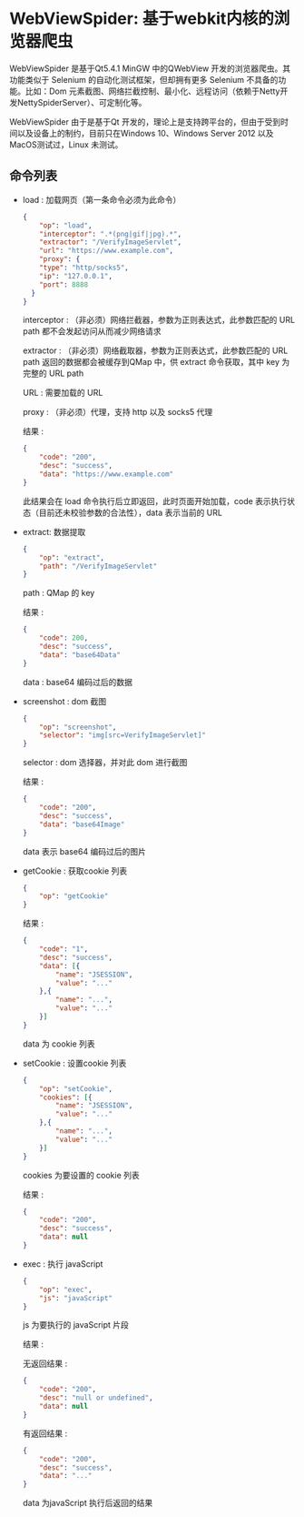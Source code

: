 # WebViewSpider: 基于webkit内核的浏览器爬虫

WebViewSpider 是基于Qt5.4.1 MinGW 中的QWebView 开发的浏览器爬虫。其功能类似于 Selenium 的自动化测试框架，但却拥有更多 Selenium 不具备的功能。比如：Dom 元素截图、网络拦截控制、最小化、远程访问（依赖于Netty开发NettySpiderServer）、可定制化等。

WebViewSpider 由于是基于Qt 开发的，理论上是支持跨平台的，但由于受到时间以及设备上的制约，目前只在Windows 10、Windows Server 2012 以及MacOS测试过，Linux 未测试。

## 命令列表

- load : 加载网页（第一条命令必须为此命令）

  ```json
  {
      "op": "load",
      "interceptor": ".*(png|gif|jpg).*",
      "extractor": "/VerifyImageServlet",
      "url": "https://www.example.com",
      "proxy": {
      "type": "http/socks5",
      "ip": "127.0.0.1",
      "port": 8888
  	}
  }
  ```

  interceptor : （非必须）网络拦截器，参数为正则表达式，此参数匹配的 URL path 都不会发起访问从而减少网络请求

  extractor : （非必须）网络截取器，参数为正则表达式，此参数匹配的 URL path 返回的数据都会被缓存到QMap 中，供 extract 命令获取，其中 key 为完整的 URL path

  URL : 需要加载的 URL

  proxy : （非必须）代理，支持 http 以及 socks5 代理

  结果 : 

  ```json
  {
      "code": "200",
      "desc": "success",
      "data": "https://www.example.com"
  }
  ```

  此结果会在 load 命令执行后立即返回，此时页面开始加载，code 表示执行状态（目前还未校验参数的合法性），data 表示当前的 URL

- extract: 数据提取

  ```json
  {
      "op": "extract",
      "path": "/VerifyImageServlet"
  }
  ```

  path : QMap 的 key

  结果 : 

  ```json
  {
      "code": 200,
      "desc": "success",
      "data": "base64Data"
  }
  
  ```

  data : base64 编码过后的数据

- screenshot : dom 截图

  ```json
  {
      "op": "screenshot",
      "selector": "img[src=VerifyImageServlet]"
  }
  ```

  selector : dom 选择器，并对此 dom 进行截图

  结果 : 

  ```json
  {
      "code": "200",
      "desc": "success",
      "data": "base64Image"
  }
  ```

  data 表示 base64 编码过后的图片

- getCookie : 获取cookie 列表

  ```json
  {
      "op": "getCookie"
  }
  ```

  结果 : 

  ```json
  {
      "code": "1",
      "desc": "success",
      "data": [{
          "name": "JSESSION",
          "value": "..."
      },{
          "name": "...",
          "value": "..."
      }]
  }
  ```

  data 为 cookie 列表

- setCookie : 设置cookie 列表

  ```json
  {
      "op": "setCookie",
      "cookies": [{
          "name": "JSESSION",
          "value": "..."
      },{
          "name": "...",
          "value": "..."
      }]
  }
  ```

  cookies 为要设置的 cookie 列表

  结果 : 

  ```json
  {
      "code": "200",
      "desc": "success",
      "data": null
  }
  ```

- exec : 执行 javaScript

  ```json
  {
      "op": "exec",
      "js": "javaScript"
  }
  ```

  js 为要执行的 javaScript 片段

  结果 : 

  无返回结果 : 

  ```json
  {
      "code": "200",
      "desc": "null or undefined",
      "data": null
  }
  ```

  有返回结果 : 

  ```json
  {
      "code": "200",
      "desc": "success",
      "data": "..."
  }
  ```

  data 为javaScript 执行后返回的结果